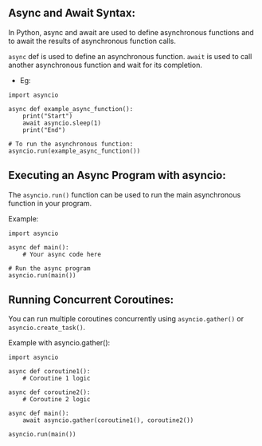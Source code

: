 ## Async and Await Syntax:
In Python, async and await are used to define asynchronous functions and to await the results of asynchronous function calls.

`async` def is used to define an asynchronous function.
`await` is used to call another asynchronous function and wait for its completion.

- Eg:
```
import asyncio

async def example_async_function():
    print("Start")
    await asyncio.sleep(1)
    print("End")

# To run the asynchronous function:
asyncio.run(example_async_function())
```

## Executing an Async Program with asyncio:
The `asyncio.run()` function can be used to run the main asynchronous function in your program.

Example:
```
import asyncio

async def main():
    # Your async code here

# Run the async program
asyncio.run(main())
```

## Running Concurrent Coroutines:
You can run multiple coroutines concurrently using `asyncio.gather()` or `asyncio.create_task()`.

Example with asyncio.gather():
```
import asyncio

async def coroutine1():
    # Coroutine 1 logic

async def coroutine2():
    # Coroutine 2 logic

async def main():
    await asyncio.gather(coroutine1(), coroutine2())

asyncio.run(main())
```



